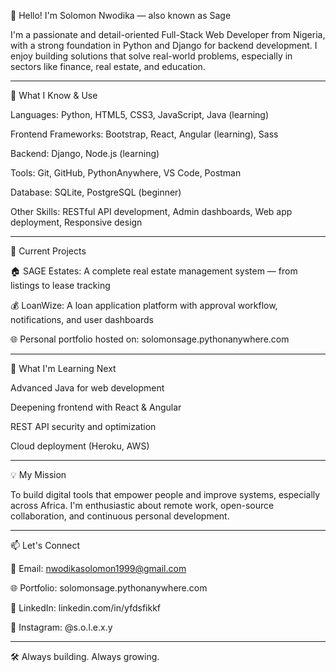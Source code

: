 👋 Hello! I'm Solomon Nwodika — also known as Sage

I'm a passionate and detail-oriented Full-Stack Web Developer from Nigeria, with a strong foundation in Python and Django for backend development. I enjoy building solutions that solve real-world problems, especially in sectors like finance, real estate, and education.


---

🧠 What I Know & Use

Languages: Python, HTML5, CSS3, JavaScript, Java (learning)

Frontend Frameworks: Bootstrap, React, Angular (learning), Sass

Backend: Django, Node.js (learning)

Tools: Git, GitHub, PythonAnywhere, VS Code, Postman

Database: SQLite, PostgreSQL (beginner)

Other Skills: RESTful API development, Admin dashboards, Web app deployment, Responsive design



---

🚀 Current Projects

🏠 SAGE Estates: A complete real estate management system — from listings to lease tracking

💰 LoanWize: A loan application platform with approval workflow, notifications, and user dashboards

🌐 Personal portfolio hosted on: solomonsage.pythonanywhere.com



---

🌱 What I'm Learning Next

Advanced Java for web development

Deepening frontend with React & Angular

REST API security and optimization

Cloud deployment (Heroku, AWS)



---

💡 My Mission

To build digital tools that empower people and improve systems, especially across Africa. I'm enthusiastic about remote work, open-source collaboration, and continuous personal development.


---

📫 Let's Connect

📧 Email: nwodikasolomon1999@gmail.com

🌐 Portfolio: solomonsage.pythonanywhere.com

💼 LinkedIn: linkedin.com/in/yfdsfikkf

📸 Instagram: @s.o.l.e.x.y



---

🛠 Always building. Always growing.
